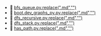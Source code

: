 * 📄 [bfs_queue.py.replace(".md","")](bfs_queue.py)
* 📄 [boot.dev_graphs_py.py.replace(".md","")](boot.dev_graphs_py.py)
* 📄 [dfs_recursive.py.replace(".md","")](dfs_recursive.py)
* 📄 [dfs_stack.py.replace(".md","")](dfs_stack.py)
* 📄 [has_path.py.replace(".md","")](has_path.py)
